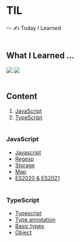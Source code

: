 # TIL
〰️ ✍️ Today I Learned
<br/><br/>

## What I Learned ...
<img src="https://img.shields.io/badge/JavaScript-FFC947?style=flat-square&logo=JavaScript&logoColor=white"/></a>
<img src="https://img.shields.io/badge/TypeScript-125D98?style=flat-square&logo=TypeScript&logoColor=white"/></a>
<br/><br/>

## Content
1. [JavaScript](#JavaScript)
2. [TypeScript](#TypeScript)
<br/><br/>

### JavaScript
* [Javascript](./JavaScript/javascript.md)
* [Regexp](./JavaScript/regexp.md)
* [Storage](./JavaScript/storage.md)
* [Map](./)
* [ES2020 & ES2021](./JavaScript/es2020-es2021.md)
<br/><br/>

### TypeScript
* [Typescript](./TypeScript/typescript.md)
* [Type annotation](./TypeScript/type-annotation.md)
* [Basic types](./TypeScript/basic-types.md)
* [Object](./TypeScript/object.md)
<br/><br/>
